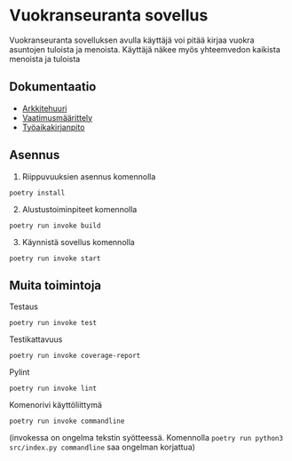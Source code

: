# Vuokranseuranta sovellus
Vuokranseuranta sovelluksen avulla käyttäjä voi pitää kirjaa vuokra asuntojen tuloista ja menoista. Käyttäjä näkee myös yhteemvedon kaikista menoista ja tuloista

## Dokumentaatio
- [Arkkitehuuri](projekti/dokumentaatio/arkkitehtuuri.md)
- [Vaatimusmäärittely](projekti/dokumentaatio/vaatimusmaarittely.md)
- [Työaikakirjanpito](projekti/dokumentaatio/tyoaikakirjanito.md)

## Asennus
1. Riippuvuuksien asennus komennolla
```
poetry install
```
2. Alustustoiminpiteet komennolla
```
poetry run invoke build
```
3. Käynnistä sovellus komennolla
```
poetry run invoke start
```

## Muita toimintoja

Testaus
```
poetry run invoke test
```

Testikattavuus
```
poetry run invoke coverage-report
```

Pylint
```
poetry run invoke lint
```

Komenorivi käyttöliittymä
```
poetry run invoke commandline
```
(invokessa on ongelma tekstin syötteessä. Komennolla `poetry run python3 src/index.py commandline` saa ongelman korjattua)